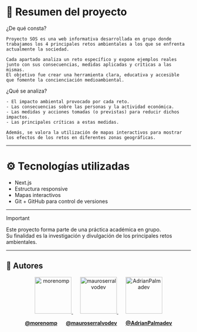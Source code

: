# 📌 **Resumen del proyecto**
¿De qué consta?

    Proyecto SOS es una web informativa desarrollada en grupo donde 
    trabajamos los 4 principales retos ambientales a los que se enfrenta 
    actualmente la sociedad.  

    Cada apartado analiza un reto específico y expone ejemplos reales 
    junto con sus consecuencias, medidas aplicadas y críticas a las mismas.  
    El objetivo fue crear una herramienta clara, educativa y accesible 
    que fomente la concienciación medioambiental.

¿Qué se analiza?

    - El impacto ambiental provocado por cada reto.  
    - Las consecuencias sobre las personas y la actividad económica.  
    - Las medidas y acciones tomadas (o previstas) para reducir dichos impactos.  
    - Las principales críticas a estas medidas.  

    Además, se valora la utilización de mapas interactivos para mostrar 
    los efectos de los retos en diferentes zonas geográficas.

---

# ⚙️ **Tecnologías utilizadas**

- Next.js  
- Estructura responsive  
- Mapas interactivos 
- Git + GitHub para control de versiones  

---

> [!IMPORTANT]  
> Este proyecto forma parte de una práctica académica en grupo.  
> Su finalidad es la investigación y divulgación de los principales
> retos ambientales.

---

## 👥 Autores
<p align="center">
  <a href="https://github.com/morenomp">
    <img src="https://github.com/morenomp.png" width="100px;" alt="morenomp"/>
  </a>
  &nbsp;&nbsp;&nbsp;&nbsp;
  <a href="https://github.com/mauroserralvodev">
    <img src="https://github.com/mauroserralvodev.png" width="100px;" alt="mauroserralvodev"/>
  </a>
  &nbsp;&nbsp;&nbsp;&nbsp;
  <a href="https://github.com/AdrianPalmadev">
    <img src="https://github.com/AdrianPalmadev.png" width="100px;" alt="AdrianPalmadev"/>
  </a>
</p>

<p align="center">
  <a href="https://github.com/morenomp"><b>@morenomp</b></a>
  &nbsp;&nbsp;&nbsp;&nbsp;
  <a href="https://github.com/mauroserralvodev"><b>@mauroserralvodev</b></a>
  &nbsp;&nbsp;&nbsp;&nbsp;
  <a href="https://github.com/AdrianPalmadev"><b>@AdrianPalmadev</b></a>
</p>
